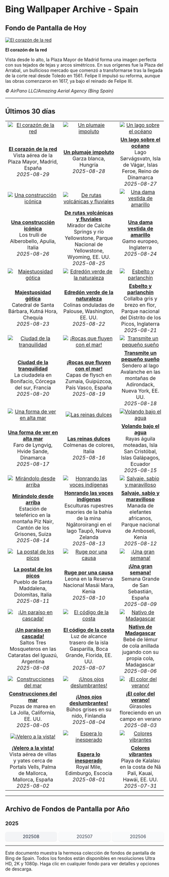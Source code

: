 # Bing Wallpaper Archive - Spain

## Fondo de Pantalla de Hoy

[![El corazón de la red](https://www.bing.com/th?id=OHR.PlazaMayor_ES-ES8897104707_UHD.jpg&pid=hp&w=2560)](https://bing.codexun.com/es/detail/20250829)

**El corazón de la red**

Vista desde lo alto, la Plaza Mayor de Madrid forma una imagen perfecta con sus tejados de tejas y arcos simétricos. En sus orígenes fue la Plaza del Arrabal, un bullicioso mercado que comenzó a transformarse tras la llegada de la corte real desde Toledo en 1561. Felipe II impulsó su reforma, aunque las obras comenzaron en 1617, ya bajo el reinado de Felipe III.

*© AirPano LLC/Amazing Aerial Agency (Bing Spain)*

---

## Últimos 30 días

| | | |
|:---:|:---:|:---:|
| [![El corazón de la red](https://www.bing.com/th?id=OHR.PlazaMayor_ES-ES8897104707_UHD.jpg&pid=hp&w=2560)](https://bing.codexun.com/es/detail/20250829) | [![Un plumaje impoluto](https://www.bing.com/th?id=OHR.WhiteEgret_ES-ES8814073965_UHD.jpg&pid=hp&w=2560)](https://bing.codexun.com/es/detail/20250828) | [![Un lago sobre el océano](https://www.bing.com/th?id=OHR.FaroeLake_ES-ES8719950614_UHD.jpg&pid=hp&w=2560)](https://bing.codexun.com/es/detail/20250827) | 
| **[El corazón de la red](https://bing.codexun.com/es/detail/20250829)**<br>Vista aérea de la Plaza Mayor, Madrid, España<br>*2025-08-29* | **[Un plumaje impoluto](https://bing.codexun.com/es/detail/20250828)**<br>Garza blanca, Hungría<br>*2025-08-28* | **[Un lago sobre el océano](https://bing.codexun.com/es/detail/20250827)**<br>Lago Sørvágsvatn, Isla de Vágar, Islas Feroe, Reino de Dinamarca<br>*2025-08-27* | 
| [![Una construcción icónica](https://www.bing.com/th?id=OHR.TrulliHouses_ES-ES8633260965_UHD.jpg&pid=hp&w=2560)](https://bing.codexun.com/es/detail/20250826) | [![De rutas volcánicas y fluviales](https://www.bing.com/th?id=OHR.YellowstoneRiver_ES-ES8502138865_UHD.jpg&pid=hp&w=2560)](https://bing.codexun.com/es/detail/20250825) | [![Una dama vestida de amarillo](https://www.bing.com/th?id=OHR.CervusDama_ES-ES8412556845_UHD.jpg&pid=hp&w=2560)](https://bing.codexun.com/es/detail/20250824) | 
| **[Una construcción icónica](https://bing.codexun.com/es/detail/20250826)**<br>Los trulli de Alberobello, Apulia, Italia<br>*2025-08-26* | **[De rutas volcánicas y fluviales](https://bing.codexun.com/es/detail/20250825)**<br>Mirador de Calcite Springs y río Yellowstone, Parque Nacional de Yellowstone, Wyoming, EE. UU.<br>*2025-08-25* | **[Una dama vestida de amarillo](https://bing.codexun.com/es/detail/20250824)**<br>Gamo europeo, Inglaterra<br>*2025-08-24* | 
| [![Majestuosidad gótica](https://www.bing.com/th?id=OHR.SaintBarbaras_ES-ES8198258908_UHD.jpg&pid=hp&w=2560)](https://bing.codexun.com/es/detail/20250823) | [![Edredón verde de la naturaleza](https://www.bing.com/th?id=OHR.PalouseWA_ES-ES8103118141_UHD.jpg&pid=hp&w=2560)](https://bing.codexun.com/es/detail/20250822) | [![Esbelto y parlanchín](https://www.bing.com/th?id=OHR.WheatearBird_ES-ES5268602791_UHD.jpg&pid=hp&w=2560)](https://bing.codexun.com/es/detail/20250821) | 
| **[Majestuosidad gótica](https://bing.codexun.com/es/detail/20250823)**<br>Catedral de Santa Bárbara, Kutná Hora, Chequia<br>*2025-08-23* | **[Edredón verde de la naturaleza](https://bing.codexun.com/es/detail/20250822)**<br>Colinas onduladas de Palouse, Washington, EE. UU.<br>*2025-08-22* | **[Esbelto y parlanchín](https://bing.codexun.com/es/detail/20250821)**<br>Collalba gris y brezo en flor, Parque nacional del Distrito de los Picos, Inglaterra<br>*2025-08-21* | 
| [![Ciudad de la tranquilidad](https://www.bing.com/th?id=OHR.CitadelBonifacio_ES-ES5188387736_UHD.jpg&pid=hp&w=2560)](https://bing.codexun.com/es/detail/20250820) | [![¡Rocas que fluyen con el mar!](https://www.bing.com/th?id=OHR.GipuzcoaSummer_ES-ES6183424688_UHD.jpg&pid=hp&w=2560)](https://bing.codexun.com/es/detail/20250819) | [![Transmite un pequeño sueño](https://www.bing.com/th?id=OHR.AvalancheLake_ES-ES4962588895_UHD.jpg&pid=hp&w=2560)](https://bing.codexun.com/es/detail/20250818) | 
| **[Ciudad de la tranquilidad](https://bing.codexun.com/es/detail/20250820)**<br>La ciudadela en Bonifacio, Córcega del sur, Francia<br>*2025-08-20* | **[¡Rocas que fluyen con el mar!](https://bing.codexun.com/es/detail/20250819)**<br>Capas de flysch en Zumaia, Guipúzcoa, País Vasco, España<br>*2025-08-19* | **[Transmite un pequeño sueño](https://bing.codexun.com/es/detail/20250818)**<br>Sendero al lago Avalanche en las montañas de Adirondack, Nueva York, EE. UU.<br>*2025-08-18* | 
| [![Una forma de ver en alta mar](https://www.bing.com/th?id=OHR.LyngvigLighthouse_ES-ES4833286329_UHD.jpg&pid=hp&w=2560)](https://bing.codexun.com/es/detail/20250817) | [![Las reinas dulces](https://www.bing.com/th?id=OHR.ColorfulBeehives_ES-ES4737812847_UHD.jpg&pid=hp&w=2560)](https://bing.codexun.com/es/detail/20250816) | [![Volando bajo el agua](https://www.bing.com/th?id=OHR.SpottedEagleRay_ES-ES4665305758_UHD.jpg&pid=hp&w=2560)](https://bing.codexun.com/es/detail/20250815) | 
| **[Una forma de ver en alta mar](https://bing.codexun.com/es/detail/20250817)**<br>Faro de Lyngvig, Hvide Sande, Dinamarca<br>*2025-08-17* | **[Las reinas dulces](https://bing.codexun.com/es/detail/20250816)**<br>Colmenas de colores, Italia<br>*2025-08-16* | **[Volando bajo el agua](https://bing.codexun.com/es/detail/20250815)**<br>Rayas águila moteadas, Isla San Cristóbal, Islas Galápagos, Ecuador<br>*2025-08-15* | 
| [![Mirándolo desde arriba](https://www.bing.com/th?id=OHR.PizNairPeak_ES-ES4449735655_UHD.jpg&pid=hp&w=2560)](https://bing.codexun.com/es/detail/20250814) | [![Honrando las voces indígenas](https://www.bing.com/th?id=OHR.MaoriRock_ES-ES4316358547_UHD.jpg&pid=hp&w=2560)](https://bing.codexun.com/es/detail/20250813) | [![Salvaje, sabio y maravilloso](https://www.bing.com/th?id=OHR.KenyaElephants_ES-ES4146810031_UHD.jpg&pid=hp&w=2560)](https://bing.codexun.com/es/detail/20250812) | 
| **[Mirándolo desde arriba](https://bing.codexun.com/es/detail/20250814)**<br>Estación de teleférico en la montaña Piz Nair, Cantón de los Grisones, Suiza<br>*2025-08-14* | **[Honrando las voces indígenas](https://bing.codexun.com/es/detail/20250813)**<br>Esculturas rupestres maoríes de la bahía de la mina Ngātoroirangi en el lago Taupō, Nueva Zelanda<br>*2025-08-13* | **[Salvaje, sabio y maravilloso](https://bing.codexun.com/es/detail/20250812)**<br>Manada de elefantes africanos, Parque nacional de Amboseli, Kenia<br>*2025-08-12* | 
| [![La postal de los picos](https://www.bing.com/th?id=OHR.SantaMaddalena_ES-ES3834895860_UHD.jpg&pid=hp&w=2560)](https://bing.codexun.com/es/detail/20250811) | [![Ruge por una causa](https://www.bing.com/th?id=OHR.LionessKenya_ES-ES3481015675_UHD.jpg&pid=hp&w=2560)](https://bing.codexun.com/es/detail/20250810) | [![¡Una gran semana!](https://www.bing.com/th?id=OHR.SanSebastianBigWeek_ES-ES3382774844_UHD.jpg&pid=hp&w=2560)](https://bing.codexun.com/es/detail/20250809) | 
| **[La postal de los picos](https://bing.codexun.com/es/detail/20250811)**<br>Pueblo de Santa Maddalena, Dolomitas, Italia<br>*2025-08-11* | **[Ruge por una causa](https://bing.codexun.com/es/detail/20250810)**<br>Leona en la Reserva Nacional Masái Mara, Kenia<br>*2025-08-10* | **[¡Una gran semana!](https://bing.codexun.com/es/detail/20250809)**<br>Semana Grande de San Sebastián, España<br>*2025-08-09* | 
| [![¡Un paraíso en cascada!](https://www.bing.com/th?id=OHR.IguazuArgentina_ES-ES1410228495_UHD.jpg&pid=hp&w=2560)](https://bing.codexun.com/es/detail/20250808) | [![El código de la costa](https://www.bing.com/th?id=OHR.GasparillaLight_ES-ES4564834622_UHD.jpg&pid=hp&w=2560)](https://bing.codexun.com/es/detail/20250807) | [![Nativo de Madagascar](https://www.bing.com/th?id=OHR.BabyLemur_ES-ES4465039868_UHD.jpg&pid=hp&w=2560)](https://bing.codexun.com/es/detail/20250806) | 
| **[¡Un paraíso en cascada!](https://bing.codexun.com/es/detail/20250808)**<br>Saltos Tres Mosqueteros en las Cataratas del Iguazú, Argentina<br>*2025-08-08* | **[El código de la costa](https://bing.codexun.com/es/detail/20250807)**<br>Luz de alcance trasero de la isla Gasparilla, Boca Grande, Florida, EE. UU.<br>*2025-08-07* | **[Nativo de Madagascar](https://bing.codexun.com/es/detail/20250806)**<br>Bebé de lémur de cola anillada jugando con su propia cola, Madagascar<br>*2025-08-06* | 
| [![Construcciones del mar](https://www.bing.com/th?id=OHR.CaliforniaTidepool_ES-ES4288360628_UHD.jpg&pid=hp&w=2560)](https://bing.codexun.com/es/detail/20250805) | [![¡Unos ojos deslumbrantes!](https://www.bing.com/th?id=OHR.LaplandOwl_ES-ES4200843569_UHD.jpg&pid=hp&w=2560)](https://bing.codexun.com/es/detail/20250804) | [![¡El color del verano!](https://www.bing.com/th?id=OHR.HappySunflower_ES-ES4115334134_UHD.jpg&pid=hp&w=2560)](https://bing.codexun.com/es/detail/20250803) | 
| **[Construcciones del mar](https://bing.codexun.com/es/detail/20250805)**<br>Pozas de marea en La Jolla, California, EE. UU.<br>*2025-08-05* | **[¡Unos ojos deslumbrantes!](https://bing.codexun.com/es/detail/20250804)**<br>Búhos grises en su nido, Finlandia<br>*2025-08-04* | **[¡El color del verano!](https://bing.codexun.com/es/detail/20250803)**<br>Girasoles floreciendo en un campo en verano<br>*2025-08-03* | 
| [![¡Velero a la vista!](https://www.bing.com/th?id=OHR.MallorcaSumerYacht_ES-ES6937239924_UHD.jpg&pid=hp&w=2560)](https://bing.codexun.com/es/detail/20250802) | [![Espera lo inesperado](https://www.bing.com/th?id=OHR.EdinburghFringe_ES-ES3946944974_UHD.jpg&pid=hp&w=2560)](https://bing.codexun.com/es/detail/20250801) | [![Colores vibrantes](https://www.bing.com/th?id=OHR.NaPaliKauai_ES-ES3845188228_UHD.jpg&pid=hp&w=2560)](https://bing.codexun.com/es/detail/20250731) | 
| **[¡Velero a la vista!](https://bing.codexun.com/es/detail/20250802)**<br>Vista aérea de villas y yates cerca de Portals Vells, Palma de Mallorca, Mallorca, España<br>*2025-08-02* | **[Espera lo inesperado](https://bing.codexun.com/es/detail/20250801)**<br>Royal Mile, Edimburgo, Escocia<br>*2025-08-01* | **[Colores vibrantes](https://bing.codexun.com/es/detail/20250731)**<br>Playa de Kalalau en la costa de Nā Pali, Kauai, Hawái, EE. UU.<br>*2025-07-31* | 


---

## Archivo de Fondos de Pantalla por Año

### 2025
<div style="display: grid; grid-template-columns: repeat(auto-fit, minmax(80px, 1fr)); gap: 6px; margin: 12px 0;">
<a href="https://bing.codexun.com/es/archive/202508" style="padding: 6px 12px; font-size: 14px; border-radius: 6px; box-shadow: 0 1px 2px rgba(0,0,0,0.1); background-color: #f3f4f6; color: #374151; text-decoration: none; text-align: center; transition: background-color 0.2s ease; font-weight: 500;">202508</a>
<a href="https://bing.codexun.com/es/archive/202507" style="padding: 6px 12px; font-size: 14px; border-radius: 6px; box-shadow: 0 1px 2px rgba(0,0,0,0.1); background-color: #f9fafb; color: #374151; text-decoration: none; text-align: center; transition: background-color 0.2s ease;">202507</a>
<a href="https://bing.codexun.com/es/archive/202506" style="padding: 6px 12px; font-size: 14px; border-radius: 6px; box-shadow: 0 1px 2px rgba(0,0,0,0.1); background-color: #f9fafb; color: #374151; text-decoration: none; text-align: center; transition: background-color 0.2s ease;">202506</a>
</div>



---

Este documento muestra la hermosa colección de fondos de pantalla de Bing de Spain. Todos los fondos están disponibles en resoluciones Ultra HD, 2K y 1080p. Haga clic en cualquier fondo para ver detalles y opciones de descarga.
